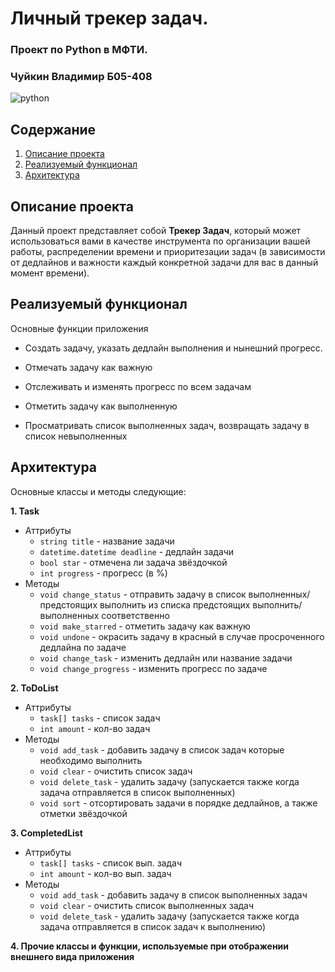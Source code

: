 # Личный трекер задач.
### Проект по Python в МФТИ.
### Чуйкин Владимир Б05-408
![python](https://img.shields.io/badge/Python-v3.10.0-blue?logo=python&color=black&link=https%3A%2F%2Fwww.python.org%2F)

## Содержание
1. [Описание проекта](#Описание-проекта)
2. [Реализуемый функционал](#Реализуемый-функционал)
3. [Архитектура](#Архитектура)
## Описание проекта
Данный проект представляет собой **Трекер Задач**, который может использоваться вами в качестве инструмента по организации вашей работы, распределении времени и приоритезации задач (в зависимости от дедлайнов и важности каждый конкретной задачи для вас в данный момент времени).
## Реализуемый функционал
Основные функции приложения
- Создать задачу, указать дедлайн выполнения и нынешний прогресс.
* Отмечать задачу как важную
+ Отслеживать и изменять прогресс по всем задачам
* Отметить задачу как выполненную
+ Просматривать список выполненных задач, возвращать задачу в список невыполненных
## Архитектура
Основные классы и методы следующие:

**1. Task**
  * Аттрибуты
      + `string title` - название задачи
      - `datetime.datetime deadline` - дедлайн задачи
      - `bool star` - отмечена ли задача звёздочкой
      - `int progress` - прогресс (в %)
  * Методы
      + `void change_status` - отправить задачу в список выполненных/предстоящих выполнить из списка предстоящих выполнить/выполненных соответственно
      - `void make_starred` - отметить задачу как важную
      - `void undone` - окрасить задачу в красный в случае просроченного дедлайна по задаче
      - `void change_task` - изменить дедлайн или название задачи
      - `void change_progress` - изменить прогресс по задаче

**2. ToDoList**
  * Аттрибуты
      + `task[] tasks` - список задач
      - `int amount` - кол-во задач
  * Методы
      + `void add_task` - добавить задачу в список задач которые необходимо выполнить
      - `void clear` - очистить список задач
      - `void delete_task` - удалить задачу (запускается также когда задача отправляется в список выполненных)
      - `void sort` - отсортировать задачи в порядке дедлайнов, а также отметки звёздочкой

**3. CompletedList**
  * Аттрибуты
      + `task[] tasks` - список вып. задач
      - `int amount` - кол-во вып. задач
  * Методы
      + `void add_task` - добавить задачу в список выполненных задач
      - `void clear` - очистить список выполненных задач
      - `void delete_task` - удалить задачу (запускается также когда задача отправляется в список задач к выполнению)

**4. Прочие классы и функции, используемые при отображении внешнего вида приложения**
